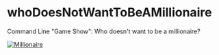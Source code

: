 # whoDoesNotWantToBeAMillionaire
Command Line "Game Show": Who doesn't want to be a millionaire?

<a href="https://media.giphy.com/media/QTfSuPqk9Rpj0EBWtF/giphy.gif"><img src="https://media.giphy.com/media/QTfSuPqk9Rpj0EBWtF/giphy.gif" title="Millionaire"/></a>

